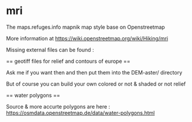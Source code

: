 # mri
The maps.refuges.info mapnik map style base on Openstreetmap

More information at https://wiki.openstreetmap.org/wiki/Hiking/mri

Missing external files can be found :

== geotiff files for relief and contours of europe ==

Ask me if you want then and then put them into the DEM-aster/ directory

But of course you can build your own colored or not & shaded or not relief

== water polygons ==

Source & more accurte polygons are here :
https://osmdata.openstreetmap.de/data/water-polygons.html

